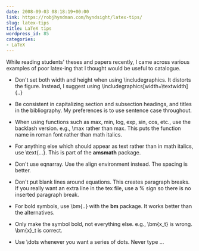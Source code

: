 ```yaml
---
date: 2008-09-03 08:18:19+00:00
link: https://robjhyndman.com/hyndsight/latex-tips/
slug: latex-tips
title: LaTeX tips
wordpress_id: 85
categories:
- LaTeX
---
```


While  reading students' theses and papers recently, I came across various  examples of poor latex-ing that I thought would be useful to catalogue.



	
  * Don't set both width and height when using \includegraphics. It distorts the figure.  Instead, I suggest using \includegraphics[width=\textwidth]{..}

	
  * Be consistent in capitalizing section and subsection  headings, and titles in the bibliography. My preferences is to use  sentence case throughout.

	
  * When using functions such as max, min, log, exp, sin, cos,  etc., use the backlash version. e.g., \max rather than max. This puts  the function name in roman font rather than math italics.

	
  * For anything else which should appear as text rather than in  math italics, use \text{...}. This is part of  the **amsmath** package.

	
  * Don't use eqnarray. Use the align environment instead. The spacing is better.

	
  * Don't put blank lines around equations. This creates  paragraph breaks. If you really want an extra line in the tex file, use  a % sign so there is no inserted paragraph break.

	
  * For bold symbols, use \bm{..} with the **bm** package. It works better than the alternatives.

	
  * Only make the symbol bold, not everything else. e.g., \bm{x_t} is wrong. \bm{x}_t is correct.

	
  * Use \dots whenever you want a series of dots. Never type ...


